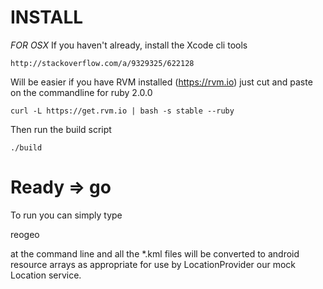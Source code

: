 # INSTALL

_FOR OSX_
If you haven't already, install the Xcode cli tools

    http://stackoverflow.com/a/9329325/622128

Will be easier if you have RVM installed (https://rvm.io)
just cut and paste on the commandline for ruby 2.0.0

    curl -L https://get.rvm.io | bash -s stable --ruby

Then run the build script 

    ./build

# Ready => go

To run you can simply type 

   reogeo 

at the command line and all the *.kml files will be
converted to android resource arrays as appropriate
for use by LocationProvider our mock Location service.
